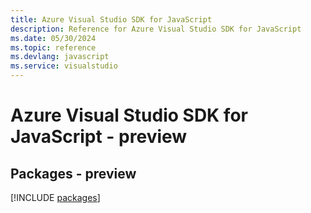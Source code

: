 ```yaml
---
title: Azure Visual Studio SDK for JavaScript
description: Reference for Azure Visual Studio SDK for JavaScript
ms.date: 05/30/2024
ms.topic: reference
ms.devlang: javascript
ms.service: visualstudio
---
```

# Azure Visual Studio SDK for JavaScript - preview
## Packages - preview
[!INCLUDE [packages](visual-studio-index.md)]